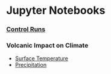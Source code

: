 # Jupyter Notebooks

### [Control Runs](control_1860_volc6.ipynb)

### Volcanic Impact on Climate
* [Surface Temperature](volcano_impact_on_climate_ts.ipynb)
* [Precipitation](volcano_impact_on_climate_precip.ipynb)
